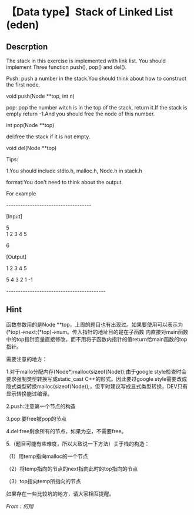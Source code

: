 # 【Data type】Stack of Linked List (eden)

## Descrption
The stack in this exercise is implemented with link list. You should implement
Three function push(), pop() and del().



Push: push a number in the stack.You should think about how to construct the
first node.

void push(Node **top, int n)



pop: pop the number witch is in the top of the stack, return it.If the stack
is empty return -1.And you should free the node of this number.

int pop(Node **top)



del:free the stack if it is not empty.

void del(Node **top)



Tips:

1.You should include stdio.h, malloc.h, Node.h in stack.h





format:You don't need to think about the output.

For example

\------------------------------------

[Input]

5  
1 2 3 4 5

6



[Output]

1 2 3 4 5

5 4 3 2 1 -1



\------------------------------------------



## Hint
函数参数用的是Node **top，上周的题目也有出现过。如果要使用可以表示为(*top)->next;(*top)->num。传入指针的地址目的是在子函数
内直接对main函数中的top指针变量直接修改，而不用将子函数内指针的值return给main函数的top指针。



需要注意的地方：

1.对于mallo分配内存(Node*)malloc(sizeof(Node));由于google
style检查时会要求强制类型转换写成static_cast C++的形式。因此要过google
style需要改成隐式类型转换malloc(sizeof(Node));，但平时建议写成显式类型转换，DEV只有显示转换能过编译。

2.push:注意第一个节点的构造

3.pop:要free被pop的节点

4.del:free剩余所有的节点，如果为空，不需要free。

5.（题目可能有些难度，所以大致说一下方法）关于栈的构造：

（1）用temp指向malloc的一个节点

（2）将temp指向的节点的next指向此时的top指向的节点

（3）top指向temp所指向的节点



如果存在一些比较坑的地方，请大家相互提醒。




*From : 何翔*
